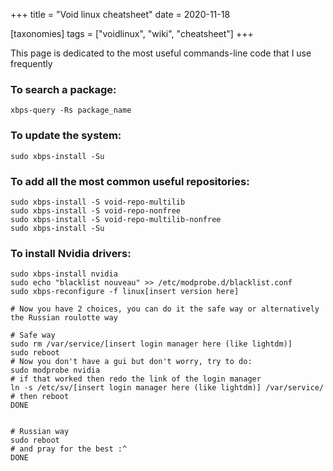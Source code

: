 +++
title = "Void linux cheatsheet"
date = 2020-11-18

[taxonomies]
tags = ["voidlinux", "wiki", "cheatsheet"]
+++

This page is dedicated to the most useful commands-line code that I use frequently


### To search a package:
`xbps-query -Rs package_name`

### To update the system:
`sudo xbps-install -Su`
### To add all the most common useful repositories:
```
sudo xbps-install -S void-repo-multilib
sudo xbps-install -S void-repo-nonfree
sudo xbps-install -S void-repo-multilib-nonfree
sudo xbps-install -Su
```
### To install Nvidia drivers:
```
sudo xbps-install nvidia
sudo echo "blacklist nouveau" >> /etc/modprobe.d/blacklist.conf
sudo xbps-reconfigure -f linux[insert version here]

# Now you have 2 choices, you can do it the safe way or alternatively the Russian roulotte way

# Safe way
sudo rm /var/service/[insert login manager here (like lightdm)]
sudo reboot
# Now you don't have a gui but don't worry, try to do:
sudo modprobe nvidia
# if that worked then redo the link of the login manager
ln -s /etc/sv/[insert login manager here (like lightdm)] /var/service/
# then reboot
DONE


# Russian way
sudo reboot
# and pray for the best :^
DONE
```
 
